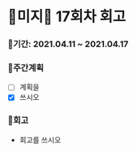 # 🌼미지🌼 17회차 회고

### 🥕기간: 2021.04.11 ~ 2021.04.17

### 🍆주간계획

- [ ] 계획을
- [x] 쓰시오

 ### 🥦회고

 - 회고를 쓰시오